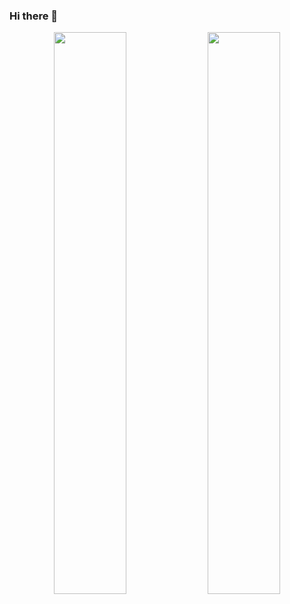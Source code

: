 ### Hi there 👋

<!--
**tanujkumai/tanujkumai** is a ✨ _special_ ✨ repository because its `README.md` (this file) appears on your GitHub profile.

Here are some ideas to get you started:

- 🔭 I’m currently working on ...
- 🌱 I’m currently learning ...
- 👯 I’m looking to collaborate on ...
- 🤔 I’m looking for help with ...
- 💬 Ask me about ...
- 📫 How to reach me: ...
- 😄 Pronouns: ...
- ⚡ Fun fact: ...
-->

<p align="center">
<img width="48%" src="https://github-readme-streak-stats.herokuapp.com?user=tanujkumai&theme=github-dark-blue&hide_border=true&date_format=M%20j%5B%2C%20Y%5D" />
<img width="48%" src="https://github-readme-stats.vercel.app/api?username=tanujkumai&show_icons=true&theme=github_dark&hide_border=true" />
</p>

